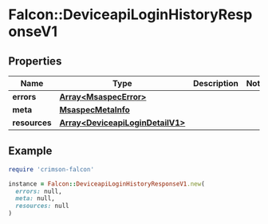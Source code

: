 # Falcon::DeviceapiLoginHistoryResponseV1

## Properties

| Name | Type | Description | Notes |
| ---- | ---- | ----------- | ----- |
| **errors** | [**Array&lt;MsaspecError&gt;**](MsaspecError.md) |  |  |
| **meta** | [**MsaspecMetaInfo**](MsaspecMetaInfo.md) |  |  |
| **resources** | [**Array&lt;DeviceapiLoginDetailV1&gt;**](DeviceapiLoginDetailV1.md) |  |  |

## Example

```ruby
require 'crimson-falcon'

instance = Falcon::DeviceapiLoginHistoryResponseV1.new(
  errors: null,
  meta: null,
  resources: null
)
```

